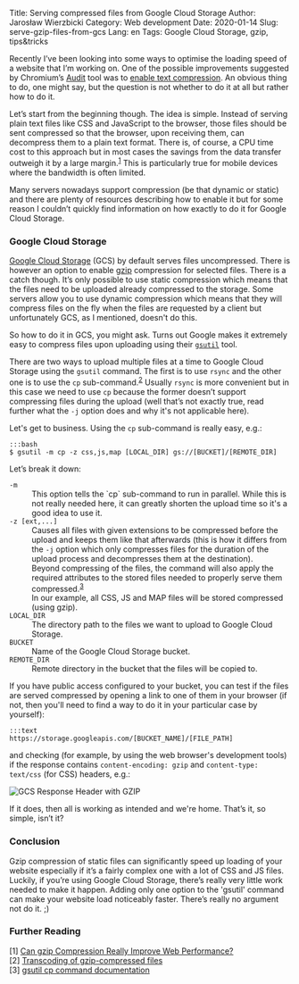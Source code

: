 Title: Serving compressed files from Google Cloud Storage
Author: Jarosław Wierzbicki
Category: Web development
Date: 2020-01-14
Slug: serve-gzip-files-from-gcs
Lang: en
Tags: Google Cloud Storage, gzip, tips&tricks

Recently I’ve been looking into some ways to optimise the loading speed of a website that I’m working on. One of the possible improvements suggested by Chromium’s [Audit](https://developers.google.com/web/tools/lighthouse) tool was to [enable text  compression](https://web.dev/uses-text-compression). An obvious thing to do, one might say, but the question is not whether to do it at all but rather how to do it.

Let’s start from the beginning though. The idea is simple. Instead of serving plain text files like CSS and JavaScript to the browser, those files should be sent compressed so that the browser, upon receiving them, can decompress them to a plain text format. There is, of course, a CPU time cost to this approach but in most cases the savings from the data transfer outweigh it by a large margin.<sup>[1](#r1)</sup> This is particularly true for mobile devices where the bandwidth is often limited.

Many servers nowadays support compression (be that dynamic or static) and there are plenty of resources describing how to enable it but for some reason I couldn’t quickly find information on how exactly to do it for Google Cloud Storage.

<!-- PELICAN_END_SUMMARY -->

### Google Cloud Storage

[Google Cloud Storage](https://cloud.google.com/storage/) (GCS) by default serves files uncompressed. There is however an option to enable [gzip](https://en.wikipedia.org/wiki/Gzip) compression for selected files. There is a catch though. It’s only possible to use static compression which means that the files need to be uploaded already compressed to the storage. Some servers allow you to use dynamic compression which means that they will compress files on the fly when the files are requested by a client but unfortunately GCS, as I mentioned, doesn't do this.

So how to do it in GCS, you might ask. Turns out Google makes it extremely easy to compress files upon uploading using their [`gsutil`](https://cloud.google.com/storage/docs/gsutil) tool.

There are two ways to upload multiple files at a time to Google Cloud Storage using the `gsutil` command. The first is to use `rsync` and the other one is to use the `cp` sub-command.<sup>[2](#r2)</sup> Usually `rsync` is more convenient but in this case we need to use `cp` because the former doesn’t support compressing files during the upload (well that’s not exactly true, read further what the `-j` option does and why it's not applicable here).

Let's get to business. Using the `cp` sub-command is really easy, e.g.:

    :::bash
    $ gsutil -m cp -z css,js,map [LOCAL_DIR] gs://[BUCKET]/[REMOTE_DIR]

Let’s break it down:

<dl>
<dt><code>-m</code></dt>
<dd>This option tells the `cp` sub-command to run in parallel. While this is not really needed here, it can greatly shorten the upload time so it's a good idea to use it.</dd>

<dt><code>-z [ext,...]</code><dt>
<dd>Causes all files with given extensions to be compressed before the upload and keeps them like that afterwards (this is how it differs from the <code>-j</code> option which only compresses files for the duration of the upload process and decompresses them at the destination).<br>
Beyond compressing of the files, the command will also apply the required attributes to the stored files needed to properly serve them compressed.<sup><a href="#r3">3</a></sup><br>
In our example, all CSS, JS and MAP files will be stored compressed (using gzip).</dd>

<dt><code>LOCAL_DIR</code></dt>
<dd>The directory path to the files we want to upload to Google Cloud Storage.<dd>

<dt><code>BUCKET</code></dt>
<dd>Name of the Google Cloud Storage bucket.<dd>

<dt><code>REMOTE_DIR</code></dt>
<dd>Remote directory in the bucket that the files will be copied to.<dd>
</dl>

If you have public access configured to your bucket, you can test if the files are served compressed by opening a link to one of them in your browser (if not, then you'll need to find a way to do it in your particular case by yourself):

    :::text
    https://storage.googleapis.com/[BUCKET_NAME]/[FILE_PATH]

and checking (for example, by using the web browser's development tools) if the response contains `content-encoding: gzip` and `content-type: text/css` (for CSS) headers, e.g.:

![GCS Response Header with GZIP]({attach}images/gcs_gzip_resp.png)

If it does, then all is working as intended and we're home. That’s it, so simple, isn’t it?

### Conclusion

Gzip compression of static files can significantly speed up loading of your website especially if it’s a fairly complex one with a lot of CSS and JS files. Luckily, if you’re using Google Cloud Storage, there’s really very little work needed to make it happen. Adding only one option to the 'gsutil' command can make your website load noticeably faster. There’s really no argument not do it. ;)

### Further Reading

<a name="r1">[1]</a> [Can gzip Compression Really Improve Web Performance?](https://royal.pingdom.com/can-gzip-compression-really-improve-web-performance/)<br>
<a name="r2">[2]</a> [Transcoding of gzip-compressed files](https://cloud.google.com/storage/docs/transcoding)<br>
<a name="r3">[3]</a> [gsutil cp command documentation](https://cloud.google.com/storage/docs/gsutil/commands/cp)